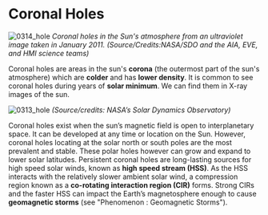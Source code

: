 # Coronal Holes

![0314_hole](./static/0314_hole.jpg)
*Coronal holes in the Sun's atmosphere from an ultraviolet image taken in January 2011. (Source/Credits:NASA/SDO and the AIA, EVE, and HMI science teams)*

Coronal holes are areas in the sun's **corona** (the outermost part of the sun's atmosphere) which are **colder** and has **lower density**. It is common to see coronal holes during years of **solar minimum**. We can find them in X-ray images of the sun.

![0313_hole](./static/0313_hole.jpg)
*(Source/credits: NASA’s Solar Dynamics Observatory)*

Coronal holes exist when the sun’s magnetic field is open to interplanetary space. It can be developed at any time or location on the Sun. However, coronal holes locating at the solar north or south poles are the most prevalent and stable. These polar holes however can grow and expand to lower solar latitudes.  Persistent coronal holes are long-lasting sources for high speed solar winds, known as **high speed stream (HSS)**. As the HSS interacts with the relatively slower ambient solar wind, a compression region known as a **co-rotating interaction region (CIR)** forms. Strong CIRs and the faster HSS can impact the Earth’s magnetosphere enough to cause **geomagnetic storms** (see "Phenomenon : Geomagnetic Storms").
